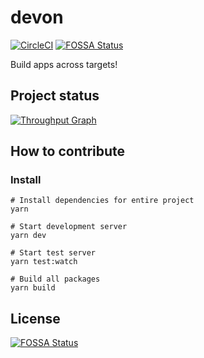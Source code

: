 # devon
[![CircleCI](https://circleci.com/gh/nampdn/devon.svg?style=svg)](https://circleci.com/gh/nampdn/devon) [![FOSSA Status](https://app.fossa.io/api/projects/git%2Bgithub.com%2Fnampdn%2Fdevon.svg?type=shield)](https://app.fossa.io/projects/git%2Bgithub.com%2Fnampdn%2Fdevon?ref=badge_shield)

Build apps across targets!

## Project status

[![Throughput Graph](http://graphs.waffle.io/nampdn/devon/throughput.svg)](https://waffle.io/nampdn/devon/metrics)

## How to contribute

### Install

```
# Install dependencies for entire project
yarn

# Start development server
yarn dev

# Start test server
yarn test:watch

# Build all packages
yarn build
```

## License
[![FOSSA Status](https://app.fossa.io/api/projects/git%2Bgithub.com%2Fnampdn%2Fdevon.svg?type=large)](https://app.fossa.io/projects/git%2Bgithub.com%2Fnampdn%2Fdevon?ref=badge_large)
